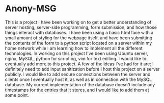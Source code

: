 # Anony-MSG

This is a project I have been working on to get a better understanding of server hosting, server-side programming, form submission, and how those things interact with databases. I have been using a basic html face with a small amount of styling for the webpage itself, and have been submitting the contents of the form to a python script located on a server within my home network while I am learning how to implement all the different technologies. In working on this project I've been using Ubuntu server, nginx, MySQL, python for scripting, vim for text editing. I would like to eventually add more to this project. A few of the ideas I've had for it are:
I definitely need to add input sanitization before I host this project on a server publicly.
I would like to add secure connections between the server and clients once I eventually host it, as well as in connection with the MySQL database.
My current implementation of the database doesn't include any timestamps for the entries that it stores, and I would like to add them at some point.
